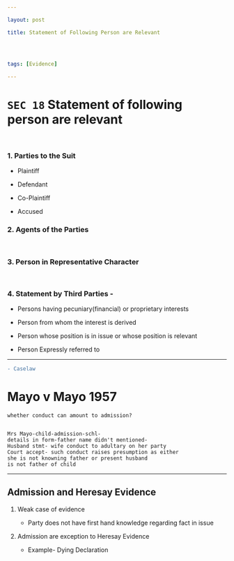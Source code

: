 ```yaml
---

layout: post

title: Statement of Following Person are Relevant

  
  

tags: [Evidence]

---
```


  
  
  

# `SEC 18` Statement of following person are relevant

  
` `
### 1. Parties to the Suit

- Plaintiff

- Defendant

- Co-Plaintiff

- Accused

  

### 2. Agents of the Parties
` `
### 3. Person in Representative Character
` `
### 4. Statement by Third Parties -

- Persons having pecuniary(financial) or proprietary interests

- Person from whom the interest is derived

- Person whose position is in issue or whose position is relevant

- Person Expressly referred to

---

``` diff
- Caselaw
```

# Mayo v Mayo 1957

  

    whether conduct can amount to admission?

  
    Mrs Mayo-child-admission-schl-
    details in form-father name didn't mentioned-
    Husband stmt- wife conduct to adultary on her party
    Court accept- such conduct raises presumption as either
    she is not knowning father or present husband
    is not father of child

  

---

  
  

## Admission and Heresay Evidence

  

1. Weak case of evidence    
    - Party does not have first hand knowledge regarding fact in issue

2. Admission are exception to Heresay Evidence
    - Example- Dying Declaration